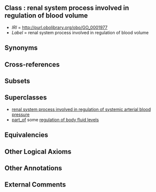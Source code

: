 
## Class : renal system process involved in regulation of blood volume

 * *IRI* = http://purl.obolibrary.org/obo/GO_0001977
 * *Label* = renal system process involved in regulation of blood volume

## Synonyms


## Cross-references


## Subsets


## Superclasses

 * [renal system process involved in regulation of systemic arterial blood pressure](../../GO/71/GO_0003071.md)
 * [part_of](../../BFO/50/BFO_0000050.md) some [regulation of body fluid levels](../../GO/78/GO_0050878.md)

## Equivalencies


## Other Logical Axioms


## Other Annotations


## External Comments

